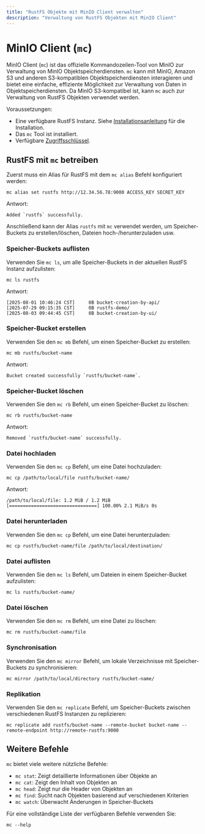 ```yaml
---
title: "RustFS Objekte mit MinIO Client verwalten"
description: "Verwaltung von RustFS Objekten mit MinIO Client"
---
```


# MinIO Client (`mc`)

MinIO Client (`mc`) ist das offizielle Kommandozeilen-Tool von MinIO zur Verwaltung von MinIO Objektspeicherdiensten. `mc` kann mit MinIO, Amazon S3 und anderen S3-kompatiblen Objektspeicherdiensten interagieren und bietet eine einfache, effiziente Möglichkeit zur Verwaltung von Daten in Objektspeicherdiensten. Da MinIO S3-kompatibel ist, kann `mc` auch zur Verwaltung von RustFS Objekten verwendet werden.

Voraussetzungen:

- Eine verfügbare RustFS Instanz. Siehe [Installationsanleitung](../installation/index.md) für die Installation.
- Das `mc` Tool ist installiert.
- Verfügbare [Zugriffsschlüssel](../administration/iam/access-token.md).

## RustFS mit `mc` betreiben

Zuerst muss ein Alias für RustFS mit dem `mc alias` Befehl konfiguriert werden:

```
mc alias set rustfs http://12.34.56.78:9000 ACCESS_KEY SECRET_KEY
```

Antwort:

```
Added `rustfs` successfully.
```

Anschließend kann der Alias `rustfs` mit `mc` verwendet werden, um Speicher-Buckets zu erstellen/löschen, Dateien hoch-/herunterzuladen usw.

### Speicher-Buckets auflisten

Verwenden Sie `mc ls`, um alle Speicher-Buckets in der aktuellen RustFS Instanz aufzulisten:

```
mc ls rustfs
```

Antwort:

```
[2025-08-01 10:46:24 CST]     0B bucket-creation-by-api/
[2025-07-29 09:15:35 CST]     0B rustfs-demo/
[2025-08-03 09:44:45 CST]     0B bucket-creation-by-ui/
```

### Speicher-Bucket erstellen

Verwenden Sie den `mc mb` Befehl, um einen Speicher-Bucket zu erstellen:

```
mc mb rustfs/bucket-name
```

Antwort:

```
Bucket created successfully `rustfs/bucket-name`.
```

### Speicher-Bucket löschen

Verwenden Sie den `mc rb` Befehl, um einen Speicher-Bucket zu löschen:

```
mc rb rustfs/bucket-name
```

Antwort:

```
Removed `rustfs/bucket-name` successfully.
```

### Datei hochladen

Verwenden Sie den `mc cp` Befehl, um eine Datei hochzuladen:

```
mc cp /path/to/local/file rustfs/bucket-name/
```

Antwort:

```
/path/to/local/file: 1.2 MiB / 1.2 MiB [================================] 100.00% 2.1 MiB/s 0s
```

### Datei herunterladen

Verwenden Sie den `mc cp` Befehl, um eine Datei herunterzuladen:

```
mc cp rustfs/bucket-name/file /path/to/local/destination/
```

### Datei auflisten

Verwenden Sie den `mc ls` Befehl, um Dateien in einem Speicher-Bucket aufzulisten:

```
mc ls rustfs/bucket-name/
```

### Datei löschen

Verwenden Sie den `mc rm` Befehl, um eine Datei zu löschen:

```
mc rm rustfs/bucket-name/file
```

### Synchronisation

Verwenden Sie den `mc mirror` Befehl, um lokale Verzeichnisse mit Speicher-Buckets zu synchronisieren:

```
mc mirror /path/to/local/directory rustfs/bucket-name/
```

### Replikation

Verwenden Sie den `mc replicate` Befehl, um Speicher-Buckets zwischen verschiedenen RustFS Instanzen zu replizieren:

```
mc replicate add rustfs/bucket-name --remote-bucket bucket-name --remote-endpoint http://remote-rustfs:9000
```

## Weitere Befehle

`mc` bietet viele weitere nützliche Befehle:

- `mc stat`: Zeigt detaillierte Informationen über Objekte an
- `mc cat`: Zeigt den Inhalt von Objekten an
- `mc head`: Zeigt nur die Header von Objekten an
- `mc find`: Sucht nach Objekten basierend auf verschiedenen Kriterien
- `mc watch`: Überwacht Änderungen in Speicher-Buckets

Für eine vollständige Liste der verfügbaren Befehle verwenden Sie:

```
mc --help
```
